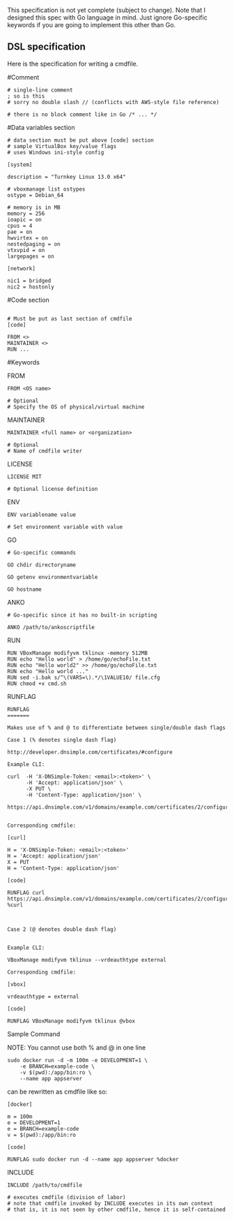 This specification is not yet complete (subject to change). Note that I designed this spec with Go language in mind. Just ignore Go-specific keywords if you are going to implement this other than Go.

DSL specification 
-----------------

Here is the specification for writing a cmdfile.

#Comment

```
# single-line comment
; so is this
# sorry no double slash // (conflicts with AWS-style file reference)

# there is no block comment like in Go /* ... */
```

#Data variables section

```
# data section must be put above [code] section
# sample VirtualBox key/value flags
# uses Windows ini-style config

[system]

description = "Turnkey Linux 13.0 x64"

# vboxmanage list ostypes
ostype = Debian_64

# memory is in MB
memory = 256
ioapic = on
cpus = 4
pae = on
hwvirtex = on 
nestedpaging = on 
vtxvpid = on 
largepages = on

[network]

nic1 = bridged
nic2 = hostonly
```

#Code section

```

# Must be put as last section of cmdfile
[code]

FROM <>
MAINTAINER <>
RUN ...

```

#Keywords

FROM

```
FROM <OS name>

# Optional
# Specify the OS of physical/virtual machine
```

MAINTAINER

```
MAINTAINER <full name> or <organization>

# Optional
# Name of cmdfile writer
```

LICENSE

```
LICENSE MIT

# Optional license definition
```

ENV

```
ENV variablename value

# Set environment variable with value
```

GO

```
# Go-specific commands

GO chdir directoryname

GO getenv environmentvariable

GO hostname
```

ANKO

```
# Go-specific since it has no built-in scripting

ANKO /path/to/ankoscriptfile
```

RUN

```script
RUN VBoxManage modifyvm tklinux -memory 512MB
RUN echo "Hello world" > /home/go/echoFile.txt
RUN echo "Hello world2" >> /home/go/echoFile.txt
RUN echo "Hello world ..."
RUN sed -i.bak s/^\(VAR5=\).*/\1VALUE10/ file.cfg
RUN chmod +x cmd.sh
```

RUNFLAG

```
RUNFLAG
=======

Makes use of % and @ to differentiate between single/double dash flags

Case 1 (% denotes single dash flag)

http://developer.dnsimple.com/certificates/#configure

Example CLI:

curl  -H 'X-DNSimple-Token: <email>:<token>' \
      -H 'Accept: application/json' \
      -X PUT \
      -H 'Content-Type: application/json' \
      https://api.dnsimple.com/v1/domains/example.com/certificates/2/configure
	  

Corresponding cmdfile:
	 
[curl]

H = 'X-DNSimple-Token: <email>:<token>'
H = 'Accept: application/json'
X = PUT
H = 'Content-Type: application/json'

[code]
	 
RUNFLAG curl https://api.dnsimple.com/v1/domains/example.com/certificates/2/configure %curl



Case 2 (@ denotes double dash flag)


Example CLI:

VBoxManage modifyvm tklinux --vrdeauthtype external

Corresponding cmdfile:

[vbox]

vrdeauthtype = external

[code]

RUNFLAG VBoxManage modifyvm tklinux @vbox
```

Sample Command

NOTE: You cannot use both % and @ in one line 

```
sudo docker run -d -m 100m -e DEVELOPMENT=1 \
	-e BRANCH=example-code \
	-v $(pwd):/app/bin:ro \
	--name app appserver
```

can be rewritten as cmdfile like so:

```
[docker]

m = 100m
e = DEVELOPMENT=1
e = BRANCH=example-code
v = $(pwd):/app/bin:ro

[code]

RUNFLAG sudo docker run -d --name app appserver %docker
```

INCLUDE

```
INCLUDE /path/to/cmdfile

# executes cmdfile (division of labor)
# note that cmdfile invoked by INCLUDE executes in its own context
# that is, it is not seen by other cmdfile, hence it is self-contained
```
